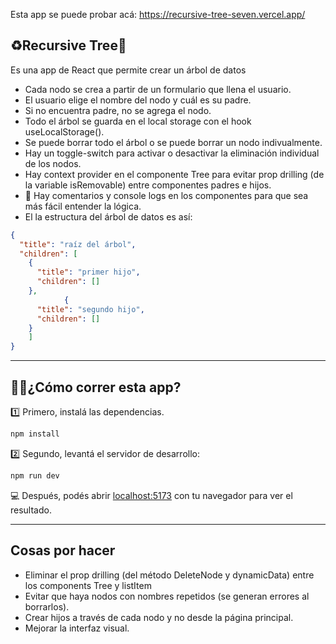 Esta app se puede probar acá: https://recursive-tree-seven.vercel.app/

## ♻️Recursive Tree🌲

Es una app de React que permite crear un árbol de datos
- Cada nodo se crea a partir de un formulario que llena el usuario.
- El usuario elige el nombre del nodo y cuál es su padre.
- Si no encuentra padre, no se agrega el nodo.
- Todo el árbol se guarda en el local storage con el hook useLocalStorage().
- Se puede borrar todo el árbol o se puede borrar un nodo indivualmente.
- Hay un toggle-switch para activar o desactivar la eliminación individual de los nodos.
- Hay context provider en el componente Tree para evitar prop drilling (de la variable isRemovable) entre componentes padres e hijos.
- 💬 Hay comentarios y console logs en los componentes para que sea más fácil entender la lógica.
- El la estructura del árbol de datos es así:
```json
{
  "title": "raíz del árbol",
  "children": [
    {
      "title": "primer hijo",
      "children": []
    },
            {
      "title": "segundo hijo",
      "children": []
    }
    ]
}
```
----

## 🏃‍♂️¿Cómo correr esta app?

1️⃣ Primero, instalá las dependencias.
```bash
npm install
```
2️⃣ Segundo, levantá el servidor de desarrollo:

```bash
npm run dev
```

💻 Después, podés abrir [localhost:5173](http://localhost:5173) con tu navegador para ver el resultado.

----

## Cosas por hacer

- Eliminar el prop drilling (del método DeleteNode y dynamicData) entre los components Tree y listItem 
- Evitar que haya nodos con nombres repetidos (se generan errores al borrarlos).
- Crear hijos a través de cada nodo y no desde la página principal.
- Mejorar la interfaz visual.


